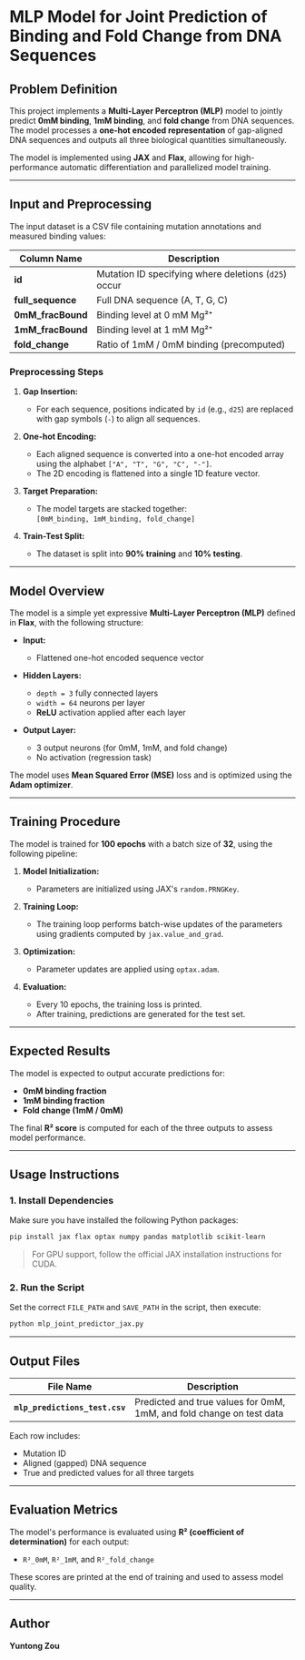 # **MLP Model for Joint Prediction of Binding and Fold Change from DNA Sequences**

## **Problem Definition**
This project implements a **Multi-Layer Perceptron (MLP)** model to jointly predict **0mM binding**, **1mM binding**, and **fold change** from DNA sequences. The model processes a **one-hot encoded representation** of gap-aligned DNA sequences and outputs all three biological quantities simultaneously.

The model is implemented using **JAX** and **Flax**, allowing for high-performance automatic differentiation and parallelized model training.

---

## **Input and Preprocessing**
The input dataset is a CSV file containing mutation annotations and measured binding values:

| Column Name         | Description |
|---------------------|-------------|
| **id**              | Mutation ID specifying where deletions (`d25`) occur |
| **full_sequence**   | Full DNA sequence (A, T, G, C) |
| **0mM_fracBound**   | Binding level at 0 mM Mg²⁺ |
| **1mM_fracBound**   | Binding level at 1 mM Mg²⁺ |
| **fold_change**     | Ratio of 1mM / 0mM binding (precomputed) |

### **Preprocessing Steps**
1. **Gap Insertion:**  
   - For each sequence, positions indicated by `id` (e.g., `d25`) are replaced with gap symbols (`-`) to align all sequences.

2. **One-hot Encoding:**  
   - Each aligned sequence is converted into a one-hot encoded array using the alphabet `["A", "T", "G", "C", "-"]`.  
   - The 2D encoding is flattened into a single 1D feature vector.

3. **Target Preparation:**  
   - The model targets are stacked together:  
     `[0mM_binding, 1mM_binding, fold_change]`

4. **Train-Test Split:**  
   - The dataset is split into **90% training** and **10% testing**.

---

## **Model Overview**
The model is a simple yet expressive **Multi-Layer Perceptron (MLP)** defined in **Flax**, with the following structure:

- **Input:**  
  - Flattened one-hot encoded sequence vector

- **Hidden Layers:**  
  - `depth = 3` fully connected layers  
  - `width = 64` neurons per layer  
  - **ReLU** activation applied after each layer

- **Output Layer:**  
  - 3 output neurons (for 0mM, 1mM, and fold change)  
  - No activation (regression task)

The model uses **Mean Squared Error (MSE)** loss and is optimized using the **Adam optimizer**.

---

## **Training Procedure**
The model is trained for **100 epochs** with a batch size of **32**, using the following pipeline:

1. **Model Initialization:**  
   - Parameters are initialized using JAX's `random.PRNGKey`.

2. **Training Loop:**  
   - The training loop performs batch-wise updates of the parameters using gradients computed by `jax.value_and_grad`.

3. **Optimization:**  
   - Parameter updates are applied using `optax.adam`.

4. **Evaluation:**  
   - Every 10 epochs, the training loss is printed.  
   - After training, predictions are generated for the test set.

---

## **Expected Results**
The model is expected to output accurate predictions for:

- **0mM binding fraction**
- **1mM binding fraction**
- **Fold change (1mM / 0mM)**

The final **R² score** is computed for each of the three outputs to assess model performance.

---

## **Usage Instructions**

### **1. Install Dependencies**
Make sure you have installed the following Python packages:
```bash
pip install jax flax optax numpy pandas matplotlib scikit-learn
```

> For GPU support, follow the official JAX installation instructions for CUDA.

### **2. Run the Script**
Set the correct `FILE_PATH` and `SAVE_PATH` in the script, then execute:
```bash
python mlp_joint_predictor_jax.py
```

---

## **Output Files**

| File Name                      | Description |
|--------------------------------|-------------|
| **`mlp_predictions_test.csv`** | Predicted and true values for 0mM, 1mM, and fold change on test data |

Each row includes:
- Mutation ID  
- Aligned (gapped) DNA sequence  
- True and predicted values for all three targets

---

## **Evaluation Metrics**
The model's performance is evaluated using **R² (coefficient of determination)** for each output:
- `R²_0mM`, `R²_1mM`, and `R²_fold_change`

These scores are printed at the end of training and used to assess model quality.

---

## **Author**
**Yuntong Zou**
